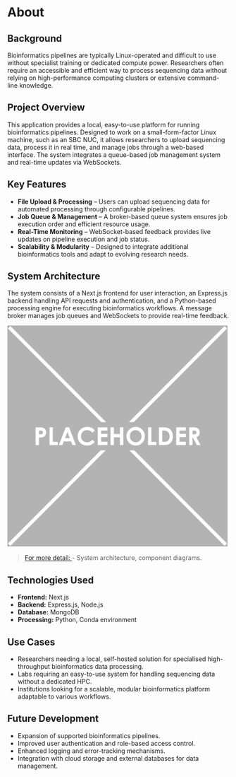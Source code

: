 # About

## Background
Bioinformatics pipelines are typically Linux-operated and difficult to use without specialist training or dedicated compute power. Researchers often require an accessible and efficient way to process sequencing data without relying on high-performance computing clusters or extensive command-line knowledge.

## Project Overview
This application provides a local, easy-to-use platform for running bioinformatics pipelines. Designed to work on a small-form-factor Linux machine, such as an SBC NUC, it allows researchers to upload sequencing data, process it in real time, and manage jobs through a web-based interface. The system integrates a queue-based job management system and real-time updates via WebSockets.

## Key Features
- **File Upload & Processing** – Users can upload sequencing data for automated processing through configurable pipelines.
- **Job Queue & Management** – A broker-based queue system ensures job execution order and efficient resource usage.
- **Real-Time Monitoring** – WebSocket-based feedback provides live updates on pipeline execution and job status.
- **Scalability & Modularity** – Designed to integrate additional bioinformatics tools and adapt to evolving research needs.

## System Architecture
The system consists of a Next.js frontend for user interaction, an Express.js backend handling API requests and authentication, and a Python-based processing engine for executing bioinformatics workflows. A message broker manages job queues and WebSockets to provide real-time feedback.

<img src="./img/image_placeholder.png" width="500" />

> [For more detail: ](architecture.md) - System architecture, component diagrams.

## Technologies Used
- **Frontend:** Next.js
- **Backend:** Express.js, Node.js
- **Database:** MongoDB
- **Processing:** Python, Conda environment

## Use Cases
- Researchers needing a local, self-hosted solution for specialised high-throughput bioinformatics data processing.
- Labs requiring an easy-to-use system for handling sequencing data without a dedicated HPC.
- Institutions looking for a scalable, modular bioinformatics platform adaptable to various workflows.

## Future Development
- Expansion of supported bioinformatics pipelines.
- Improved user authentication and role-based access control.
- Enhanced logging and error-tracking mechanisms.
- Integration with cloud storage and external databases for data management.

